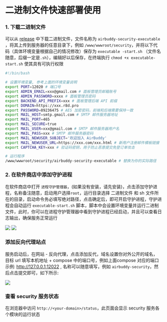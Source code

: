 # 二进制文件快速部署使用

### 1. 下载二进制文件

可以从 [release](https://github.com/dc8683/v2board-service-security/releases) 中下载二进制文件，文件名称为 `airbuddy-security-executable
`，将其上传到服务器的任意目录下，例如 `/www/wwwroot/security`，并将以下代码（具体环境变量根据自己的情况修改）保存为 `executable
-start.sh` （文件名随意，后缀一定是`.sh`），编辑好以后保存，在终端执行 `chmod +x executable-start.sh` 使其具有可执行权限

```bash
#!/bin/bash

# 设置环境变量, 参考上面的环境变量说明
export PORT=12020 # 端口号
export ADMIN_EMAIL=xxx@gmail.com # 面板管理员邮箱账号
export ADMIN_PASSWORD=xxxx # 面板管理员密码
export BACKEND_API_PREFIX=xxx # 面板管理后端 API 前缀
export DOMAIN=https://xxx.r8d.pro
export PASSWORD=89236475 # AES 加密密码，前端和后端需要保持一致
export MAIL_HOST=smtp.gmail.com # SMTP 邮件服务器地址
export MAIL_PORT=465
export MAIL_SECURE=true
export MAIL_USER=xxx@gmail.com # SMTP 邮件服务器用户名
export MAIL_PASS=xxx # SMTP 邮件服务器密码
export MAIL_NEWUSER_SUBJECT='欢迎加入 AirBuddy'
export MAIL_NEWUSER_URL=https://xxx.com/xxx.html # 新用户注册邮件模板链接
export CAPTCHA_KEY=xxx # 验证码密钥，用于防止恶意提交免登订单攻击

# 运行程序
/www/wwwroot/security/airbuddy-security-executable # 替换为你的实际路径
```
### 2. 在软件商店中添加守护进程
在软件商店中打开 `进程守护管理器`，(如果没有安装，请先安装)，点击添加守护进程，名称备注随意，启动用户选择`root`，运行目录选择 二进制文件 和 sh 文件所在的目录，启动命令务必填写绝对路径，点击确定后，即可开启守护进程，守护进程会自动运行 `executable-start.sh` 脚本，脚本中会设置环境变量并运行二进制文件，此时，你可以在进程守护管理器中看到守护进程已经启动，并且可以查看日志输出，确保服务正常运行

![](https://github.com/dc8683/picx-images-hosting/raw/master/docs/executable.7lk96gup8b.webp)
![](https://github.com/dc8683/picx-images-hosting/raw/master/docs/executable.7p3v46pkxs.webp)

### 添加反向代理站点

服务启动后，在网站 - 反向代理，点击添加反代，域名设置你对外公开的域名，目标 url 填写本机地址 + compose 中的端口号，例如上面compose 对应的端口示例: http://127.0.0.1:12022 , 名称可以随意填写，例如 `airbuddy-security`，然后点击提交即可，如下所示:

![](https://github.com/dc8683/picx-images-hosting/raw/master/docs/fandai.4n7z15bffe.webp)

### 查看 security 服务状态

在浏览器中访问 `http://<your-domain>/status`，此页面会显示 security 服务各个模块的运行状态
